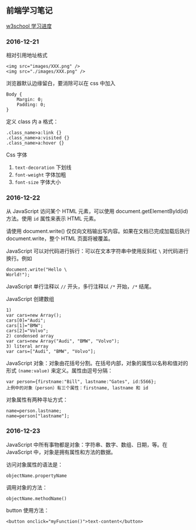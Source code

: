 ## 前端学习笔记

[w3school 学习进度](http://www.w3school.com.cn/js/js_obj_intro.asp)

### 2016-12-21

相对引用地址格式

	<img src="images/XXX.png" />
	<img src="./images/XXX.png" />

浏览器默认边缘留白，要消除可以在 css 中加入

	Body {
		Margin: 0;
		Padding: 0;
	}

定义 class 内 a 格式：

	.class_name>a:link {}
	.class_name>a:visited {}
	.class_name>a:hover {}

Css 字体

1. `text-decoration` 下划线
2. `font-weight` 字体加粗
3. `font-size` 字体大小

### 2016-12-22

从 JavaScript 访问某个 HTML 元素，可以使用 document.getElementById(id) 方法。使用 `id` 属性来表示 HTML 元素。

请使用 document.write() 仅仅向文档输出写内容。如果在文档已完成加载后执行 document.write，整个 HTML 页面将被覆盖。

JavaScript 可以对代码进行拆行：可以在文本字符串中使用反斜杠 `\` 对代码进行换行。例如

	document.write("Hello \
	World!");

JavaScript 单行注释以 `//` 开头，多行注释以 `/*` 开始，`/*` 结尾。

JavaScript 创建数组

	1)
	var cars=new Array();
	cars[0]="Audi";
	cars[1]="BMW";
	cars[2]="Volvo";
	2) condensed array
	var cars=new Array("Audi", "BMW", "Volvo");
	3) literal array
	var cars=["Audi", "BMW", "Volvo"];

JavaScript 对象：对象由花括号分割。在括号内部，对象的属性以名称和值对的形式 `(name:value)` 来定义。属性由逗号分隔：

	var person={firstname:"Bill", lastname:"Gates", id:5566};
	上例中的对象（person）有三个属性：firstname, lastname 和 id

对象属性有两种寻址方式：

	name=person.lastname;
	name=person["lastname"];

### 2016-12-23

JavaScript 中所有事物都是对象：字符串、数字、数组、日期，等。在 JavaScript 中，对象是拥有属性和方法的数据。

访问对象属性的语法是：

	objectName.propertyName

调用对象的方法：

	objectName.methodName()

button 使用方法：

	<button onclick="myFunction()">text-content</button>
